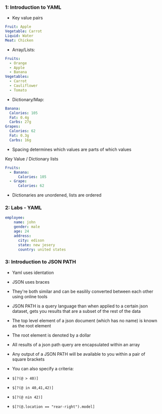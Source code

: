 
### 1: Introduction to YAML

- Key value pairs
```yaml
Fruit: Apple
Vegetable: Carrot
Liquid: Water
Meat: Chicken
```

- Array/Lists:
```yaml
Fruits: 
  - Orange
  - Apple
  - Banana
Vegetables:
  - Carrot
  - Cauliflower
  - Tomato
```

- Dictionary/Map:
```yaml
Banana:
  Calories: 105
  Fat: 0.4g
  Carbs: 27g
Grapes:
  Calories: 62
  Fat: 0.3g
  Carbs: 16g
```
- Spacing determines which values are parts of which values

Key Value / Dictionary lists

```yaml
Fruits:
  - Banana:
      Calories: 105
  - Grape:
      Calories: 62
```

- Dictionaries are unordened, lists are ordered

### 2: Labs - YAML
```yaml
employee:
    name: john
    gender: male
    age: 24
    address:
      city: edison
      state: new jesery
      country: united states
```

### 3: Introduction to JSON PATH
- Yaml uses identation
- JSON uses braces
- They're both similar and can be easilily converted between each other using online tools

- JSON PATH is a query language than when applied to a certain json dataset, gets you results that are a subset of the rest of the data
- The top level element of a json document (which has no name) is known as the root element
- The root element is denoted by a dollar
- All results of a json path query are encapsulated within an array
- Any output of a JSON PATH will be available to you within a pair of square brackets
- You can also specify a criteria:
- `$[?(@ > 40)]`
- `$[?(@ in 40,41,42)]`
- `$[?(@ nin 42)]`
- `$[?(@.location == "rear-right").model]`